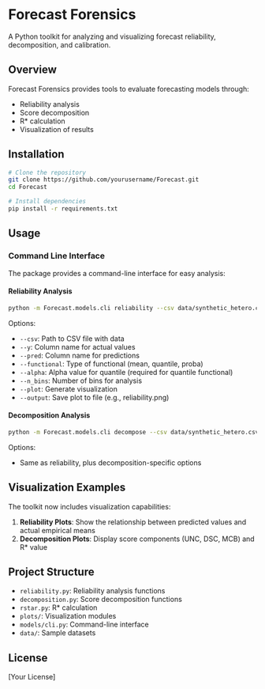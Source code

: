 # Forecast Forensics

A Python toolkit for analyzing and visualizing forecast reliability, decomposition, and calibration.

## Overview

Forecast Forensics provides tools to evaluate forecasting models through:
- Reliability analysis
- Score decomposition
- R* calculation
- Visualization of results

## Installation

```bash
# Clone the repository
git clone https://github.com/yourusername/Forecast.git
cd Forecast

# Install dependencies
pip install -r requirements.txt
```

## Usage

### Command Line Interface

The package provides a command-line interface for easy analysis:

#### Reliability Analysis

```bash
python -m Forecast.models.cli reliability --csv data/synthetic_hetero.csv --y y --pred mean_pred --functional mean --n_bins 20 --plot
```

Options:
- `--csv`: Path to CSV file with data
- `--y`: Column name for actual values
- `--pred`: Column name for predictions
- `--functional`: Type of functional (mean, quantile, proba)
- `--alpha`: Alpha value for quantile (required for quantile functional)
- `--n_bins`: Number of bins for analysis
- `--plot`: Generate visualization
- `--output`: Save plot to file (e.g., reliability.png)

#### Decomposition Analysis

```bash
python -m Forecast.models.cli decompose --csv data/synthetic_hetero.csv --y y --pred mean_pred --functional mean --n_bins 20 --plot
```

Options:
- Same as reliability, plus decomposition-specific options

## Visualization Examples

The toolkit now includes visualization capabilities:

1. **Reliability Plots**: Show the relationship between predicted values and actual empirical means
2. **Decomposition Plots**: Display score components (UNC, DSC, MCB) and R* value

## Project Structure

- `reliability.py`: Reliability analysis functions
- `decomposition.py`: Score decomposition functions
- `rstar.py`: R* calculation
- `plots/`: Visualization modules
- `models/cli.py`: Command-line interface
- `data/`: Sample datasets

## License

[Your License]
